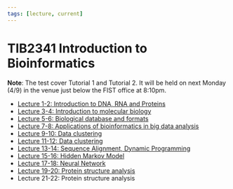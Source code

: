 ```yaml
---
tags: [lecture, current]
---
```


# TIB2341 Introduction to Bioinformatics

**Note**: The test cover Tutorial 1 and Tutorial 2. It will be held on next
Monday (4/9) in the venue just below the FIST office at 8:10pm.

- [Lecture 1-2: Introduction to DNA, RNA and Proteins](202308082144.md)
- [Lecture 3-4: Introduction to molecular biology](202308152129.md)
- [Lecture 5-6: Biological database and formats](202308152045.md)
- [Lecture 7-8: Applications of bioinformatics in big data analysis](202308171941.md)
- [Lecture 9-10: Data clustering](202308211954.md)
- [Lecture 11-12: Data clustering](202308221540.md)
- [Lecture 13-14: Sequence Alignment, Dynamic Programming](202308300730.md)
- [Lecture 15-16: Hidden Markov Model](202309071605.md)
- [Lecture 17-18: Neural Network](202309090856.md)
- [Lecture 19-20: Protein structure analysis](202309091803.md)
- Lecture 21-22: Protein structure analysis
